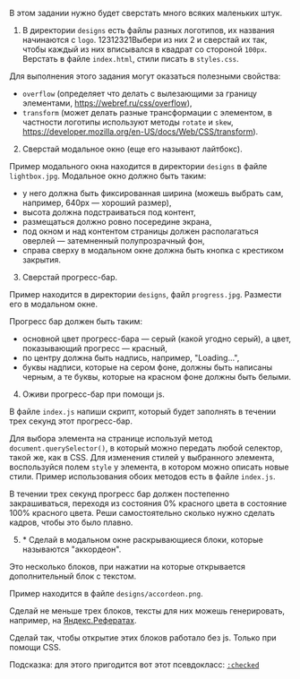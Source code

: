 В этом задании нужно будет сверстать много всяких маленьких штук.

1. В директории `designs` есть файлы разных логотипов, их названия начинаются с `logo`. 12312321Выбери из них 2 и сверстай их так, чтобы каждый из них вписывался в квадрат со стороной `100px`. Верстать в файле `index.html`, стили писать в `styles.css`.

Для выполнения этого задания могут оказаться полезными свойства:

- `overflow` (определяет что делать с вылезающими за границу элементами, https://webref.ru/css/overflow),
- `transform` (может делать разные трансформации с элементом, в частности логотипы используют методы `rotate` и `skew`, https://developer.mozilla.org/en-US/docs/Web/CSS/transform).

2. Сверстай модальное окно (еще его называют лайтбокс).

Пример модального окна находится в директории `designs` в файле `lightbox.jpg`. Модальное окно должно быть таким:

- у него должна быть фиксированная ширина (можешь выбрать сам, например, 640px — хороший размер),
- высота должна подстраиваться под контент,
- размещаться должно ровно посередине экрана,
- под окном и над контентом страницы должен располагаться оверлей — затемненный полупрозрачный фон,
- справа сверху в модальном окне должна быть кнопка с крестиком закрытия.

3. Сверстай прогресс-бар.

Пример находится в директории `designs`, файл `progress.jpg`. Размести его в модальном окне.

Прогресс бар должен быть таким:

- основной цвет прогресс-бара — серый (какой угодно серый), а цвет, показывающий прогресс — красный,
- по центру должна быть надпись, например, "Loading...",
- буквы надписи, которые на сером фоне, должны быть написаны черным, а те буквы, которые на красном фоне
  должны быть белыми.

4. Оживи прогресс-бар при помощи js.

В файле `index.js` напиши скрипт, который будет заполнять в течении трех секунд этот прогресс-бар.

Для выбора элемента на странице используй метод `document.querySelector()`, в который можно передать любой селектор, такой же, как в CSS. Для изменения стилей у выбранного элемента, воспользуйся полем `style` у элемента, в котором можно описать новые стили. Пример использования обоих методов есть в файле `index.js`.

В течении трех секунд прогресс бар должен постепенно закрашиваться, переходя из состояния 0% красного цвета в состояние 100% красного цвета. Реши самостоятельно сколько нужно сделать кадров, чтобы это было плавно.

5. \* Сделай в модальном окне раскрывающиеся блоки, которые называются "аккордеон".

Это несколько блоков, при нажатии на которые открывается дополнительный блок с текстом.

Пример находится в файле `designs/accordeon.png`.

Сделай не меньше трех блоков, тексты для них можешь генерировать, например, на [Яндекс.Рефератах](https://yandex.ru/referats/).

Сделай так, чтобы открытие этих блоков работало без js. Только при помощи CSS.

Подсказка: для этого пригодится вот этот псевдокласс: [`:checked`](https://webref.ru/css/checked)
